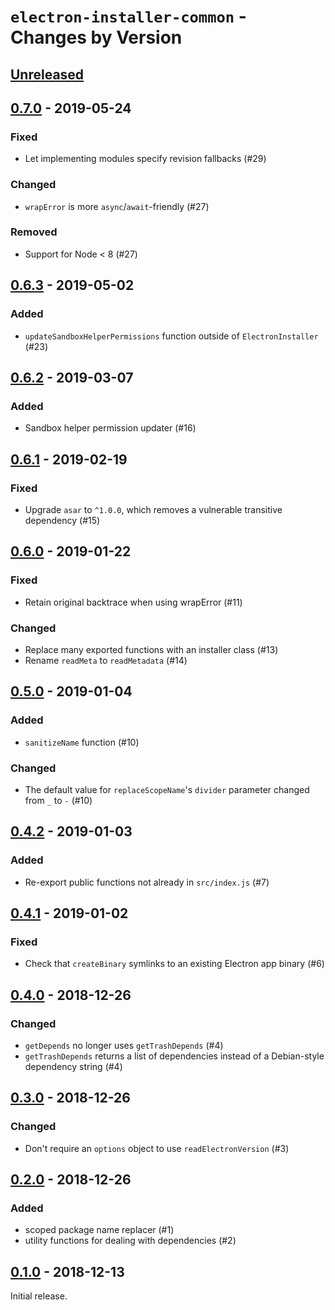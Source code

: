 # `electron-installer-common` - Changes by Version

## [Unreleased]

[Unreleased]: https://github.com/electron-userland/electron-installer-common/compare/v0.7.0...master

## [0.7.0] - 2019-05-24

[0.7.0]: https://github.com/electron-userland/electron-installer-common/compare/v0.6.3...v0.7.0

### Fixed

* Let implementing modules specify revision fallbacks (#29)

### Changed

* `wrapError` is more `async`/`await`-friendly (#27)

### Removed

* Support for Node &lt; 8 (#27)

## [0.6.3] - 2019-05-02

[0.6.3]: https://github.com/electron-userland/electron-installer-common/compare/v0.6.2...v0.6.3

### Added

* `updateSandboxHelperPermissions` function outside of `ElectronInstaller` (#23)

## [0.6.2] - 2019-03-07

[0.6.2]: https://github.com/electron-userland/electron-installer-common/compare/v0.6.1...v0.6.2

### Added

* Sandbox helper permission updater (#16)

## [0.6.1] - 2019-02-19

[0.6.1]: https://github.com/electron-userland/electron-installer-common/compare/v0.6.0...v0.6.1

### Fixed

* Upgrade `asar` to `^1.0.0`, which removes a vulnerable transitive dependency (#15)

## [0.6.0] - 2019-01-22

[0.6.0]: https://github.com/electron-userland/electron-installer-common/compare/v0.5.0...v0.6.0

### Fixed

* Retain original backtrace when using wrapError (#11)

### Changed

* Replace many exported functions with an installer class (#13)
* Rename `readMeta` to `readMetadata` (#14)

## [0.5.0] - 2019-01-04

[0.5.0]: https://github.com/electron-userland/electron-installer-common/compare/v0.4.2...v0.5.0

### Added

* `sanitizeName` function (#10)

### Changed

* The default value for `replaceScopeName`'s `divider` parameter changed from `_` to `-` (#10)

## [0.4.2] - 2019-01-03

[0.4.2]: https://github.com/electron-userland/electron-installer-common/compare/v0.4.1...v0.4.2

### Added

* Re-export public functions not already in `src/index.js` (#7)

## [0.4.1] - 2019-01-02

[0.4.1]: https://github.com/electron-userland/electron-installer-common/compare/v0.4.0...v0.4.1

### Fixed

* Check that `createBinary` symlinks to an existing Electron app binary (#6)

## [0.4.0] - 2018-12-26

[0.4.0]: https://github.com/electron-userland/electron-installer-common/compare/v0.3.0...v0.4.0

### Changed

* `getDepends` no longer uses `getTrashDepends` (#4)
* `getTrashDepends` returns a list of dependencies instead of a Debian-style dependency string (#4)

## [0.3.0] - 2018-12-26

[0.3.0]: https://github.com/electron-userland/electron-installer-common/compare/v0.2.0...v0.3.0

### Changed

* Don't require an `options` object to use `readElectronVersion` (#3)

## [0.2.0] - 2018-12-26

[0.2.0]: https://github.com/electron-userland/electron-installer-common/compare/v0.1.0...v0.2.0

### Added

* scoped package name replacer (#1)
* utility functions for dealing with dependencies (#2)

## [0.1.0] - 2018-12-13

[0.1.0]: https://github.com/electron-userland/electron-installer-common/releases/tag/v0.1.0

Initial release.
